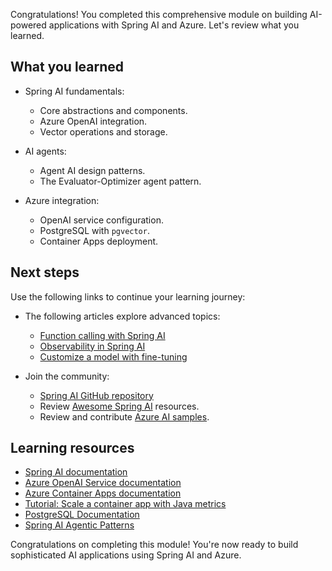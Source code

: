 Congratulations! You completed this comprehensive module on building AI-powered applications with Spring AI and Azure. Let's review what you learned.

## What you learned

- Spring AI fundamentals:
  - Core abstractions and components.
  - Azure OpenAI integration.
  - Vector operations and storage.

- AI agents:
  - Agent AI design patterns.
  - The Evaluator-Optimizer agent pattern.

- Azure integration:
  - OpenAI service configuration.
  - PostgreSQL with `pgvector`.
  - Container Apps deployment.

## Next steps

Use the following links to continue your learning journey:

- The following articles explore advanced topics:
   - [Function calling with Spring AI](https://docs.spring.io/spring-ai/reference/api/chat/functions/openai-chat-functions.html)
   - [Observability in Spring AI](https://docs.spring.io/spring-ai/reference/observability/index.html)
   - [Customize a model with fine-tuning](/azure/ai-services/openai/how-to/fine-tuning?tabs=azure-openai)

- Join the community:
   - [Spring AI GitHub repository](https://github.com/spring-projects/spring-ai)
   - Review [Awesome Spring AI](https://github.com/danvega/awesome-spring-ai) resources.
   - Review and contribute [Azure AI samples](https://github.com/Azure-Samples/azure-ai).

## Learning resources

- [Spring AI documentation](https://docs.spring.io/spring-ai/reference/)
- [Azure OpenAI Service documentation](/azure/cognitive-services/openai/)
- [Azure Container Apps documentation](/azure/container-apps/)
- [Tutorial: Scale a container app with Java metrics](/azure/container-apps/java-metrics-scale-with-keda)
- [PostgreSQL Documentation](https://www.postgresql.org/docs/)
- [Spring AI Agentic Patterns](https://spring.io/blog/2025/01/21/spring-ai-agentic-patterns)

Congratulations on completing this module! You're now ready to build sophisticated AI applications using Spring AI and Azure.
